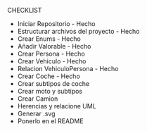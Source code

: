 CHECKLIST

- Iniciar Repositorio - Hecho
- Estructurar archivos del proyecto - Hecho
- Crear Enums - Hecho
- Añadir Valorable - Hecho
- Crear Persona - Hecho
- Crear Vehiculo - Hecho
- Relacion VehiculoPersona - Hecho
- Crear Coche - Hecho
- Crear subtipos de coche
- Crear moto y subtipos
- Crear Camion
- Herencias y relacione UML
- Generar .svg
- Ponerlo en el README